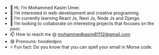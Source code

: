 - 👋 Hi, I’m Mohammed Kasim Umer.
- 👀 I’m interested in web-development and creative programmig.
- 🌱 I’m currently learning React Js, Next Js, Node Js and Django.
- 💞️ I’m looking to collaborate on interesting projects that focuses on the poor.
- 📫 How to reach me @ mohammedkasim81112@gmail.com
- 😄 Pronouns: hoodiedpro
- ⚡ Fun fact: Do you know that you can spell your email in Morse code.

<!---
MohammedKasimUmer/MohammedKasimUmer is a ✨ special ✨ repository because its `README.md` (this file) appears on your GitHub profile.
You can click the Preview link to take a look at your changes.
--->

